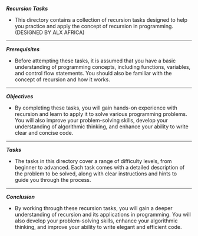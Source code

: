    ***Recursion Tasks***

- This directory contains a collection of recursion tasks designed to help you practice and apply the concept of recursion in programming.(DESIGNED BY ALX AFRICA)
------------------------------------------------------------------------------------------------------------------------------------------------------------------
   ***Prerequisites***

- Before attempting these tasks, it is assumed that you have a basic understanding of programming concepts, including functions, variables, and control flow statements. You should also be familiar with the concept of recursion and how it works.
------------------------------------------------------------------------------------------------------------------------------------------------------------------
   ***Objectives***

- By completing these tasks, you will gain hands-on experience with recursion and learn to apply it to solve various programming problems. You will also improve your problem-solving skills, develop your understanding of algorithmic thinking, and enhance your ability to write clear and concise code.
------------------------------------------------------------------------------------------------------------------------------------------------------------------
   ***Tasks***

- The tasks in this directory cover a range of difficulty levels, from beginner to advanced. Each task comes with a detailed description of the problem to be solved, along with clear instructions and hints to guide you through the process.





















-------------------------------------------------------------------------------------------------------------------------------------------------------------------
   ***Conclusion***

- By working through these recursion tasks, you will gain a deeper understanding of recursion and its applications in programming. You will also develop your problem-solving skills, enhance your algorithmic thinking, and improve your ability to write elegant and efficient code.
